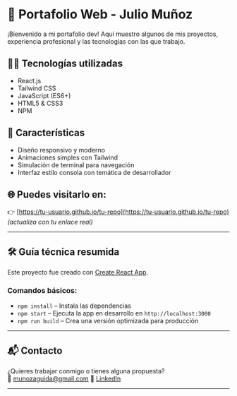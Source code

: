# 🚀 Portafolio Web - Julio Muñoz

¡Bienvenido a mi portafolio dev!
Aquí muestro algunos de mis proyectos, experiencia profesional y las tecnologías con las que trabajo.

## 🧑‍💻 Tecnologías utilizadas

- React.js
- Tailwind CSS
- JavaScript (ES6+)
- HTML5 & CSS3
- NPM

## 🧩 Características

- Diseño responsivo y moderno
- Animaciones simples con Tailwind
- Simulación de terminal para navegación
- Interfaz estilo consola con temática de desarrollador

## 🌐 Puedes visitarlo en:

👉 [https://tu-usuario.github.io/tu-repo](https://tu-usuario.github.io/tu-repo) *(actualiza con tu enlace real)*

---

## 🛠️ Guía técnica resumida

Este proyecto fue creado con [Create React App](https://github.com/facebook/create-react-app).

### Comandos básicos:

- `npm install` – Instala las dependencias  
- `npm start` – Ejecuta la app en desarrollo en `http://localhost:3000`  
- `npm run build` – Crea una versión optimizada para producción

---

## 📬 Contacto

¿Quieres trabajar conmigo o tienes alguna propuesta?  
📧 munozaguida@gmail.com
💼 [LinkedIn](https://www.linkedin.com/in/munozdev/)

---